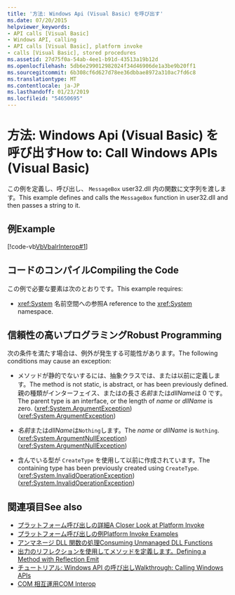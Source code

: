 ```yaml
---
title: '方法: Windows Api (Visual Basic) を呼び出す'
ms.date: 07/20/2015
helpviewer_keywords:
- API calls [Visual Basic]
- Windows API, calling
- API calls [Visual Basic], platform invoke
- calls [Visual Basic], stored procedures
ms.assetid: 27d75f0a-54ab-4ee1-b91d-43513a19b12d
ms.openlocfilehash: 5db6e299012982024f34d46906de1a3be9b20ff1
ms.sourcegitcommit: 6b308cf6d627d78ee36dbbae8972a310ac7fd6c8
ms.translationtype: MT
ms.contentlocale: ja-JP
ms.lasthandoff: 01/23/2019
ms.locfileid: "54650695"
---
```

# <a name="how-to-call-windows-apis-visual-basic"></a><span data-ttu-id="1cf34-102">方法: Windows Api (Visual Basic) を呼び出す</span><span class="sxs-lookup"><span data-stu-id="1cf34-102">How to: Call Windows APIs (Visual Basic)</span></span>
<span data-ttu-id="1cf34-103">この例を定義し、呼び出し、 `MessageBox` user32.dll 内の関数に文字列を渡します。</span><span class="sxs-lookup"><span data-stu-id="1cf34-103">This example defines and calls the `MessageBox` function in user32.dll and then passes a string to it.</span></span>  
  
## <a name="example"></a><span data-ttu-id="1cf34-104">例</span><span class="sxs-lookup"><span data-stu-id="1cf34-104">Example</span></span>  
 [!code-vb[VbVbalrInterop#1](../../../visual-basic/programming-guide/com-interop/codesnippet/VisualBasic/how-to-call-windows-apis_1.vb)]  
  
## <a name="compiling-the-code"></a><span data-ttu-id="1cf34-105">コードのコンパイル</span><span class="sxs-lookup"><span data-stu-id="1cf34-105">Compiling the Code</span></span>  
 <span data-ttu-id="1cf34-106">この例で必要な要素は次のとおりです。</span><span class="sxs-lookup"><span data-stu-id="1cf34-106">This example requires:</span></span>  
  
-   <span data-ttu-id="1cf34-107"><xref:System> 名前空間への参照</span><span class="sxs-lookup"><span data-stu-id="1cf34-107">A reference to the <xref:System> namespace.</span></span>  
  
## <a name="robust-programming"></a><span data-ttu-id="1cf34-108">信頼性の高いプログラミング</span><span class="sxs-lookup"><span data-stu-id="1cf34-108">Robust Programming</span></span>  
 <span data-ttu-id="1cf34-109">次の条件を満たす場合は、例外が発生する可能性があります。</span><span class="sxs-lookup"><span data-stu-id="1cf34-109">The following conditions may cause an exception:</span></span>  
  
-   <span data-ttu-id="1cf34-110">メソッドが静的でないするには、抽象クラスでは、または以前に定義します。</span><span class="sxs-lookup"><span data-stu-id="1cf34-110">The method is not static, is abstract, or has been previously defined.</span></span> <span data-ttu-id="1cf34-111">親の種類がインターフェイス、またはの長さ*名前*または*dllName*は 0 です。</span><span class="sxs-lookup"><span data-stu-id="1cf34-111">The parent type is an interface, or the length of *name* or *dllName* is zero.</span></span> <span data-ttu-id="1cf34-112">(<xref:System.ArgumentException>)</span><span class="sxs-lookup"><span data-stu-id="1cf34-112">(<xref:System.ArgumentException>)</span></span>  
  
-   <span data-ttu-id="1cf34-113">*名前*または*dllName*は`Nothing`します。</span><span class="sxs-lookup"><span data-stu-id="1cf34-113">The *name* or *dllName* is `Nothing`.</span></span> <span data-ttu-id="1cf34-114">(<xref:System.ArgumentNullException>)</span><span class="sxs-lookup"><span data-stu-id="1cf34-114">(<xref:System.ArgumentNullException>)</span></span>  
  
-   <span data-ttu-id="1cf34-115">含んでいる型が `CreateType` を使用して以前に作成されています。</span><span class="sxs-lookup"><span data-stu-id="1cf34-115">The containing type has been previously created using `CreateType`.</span></span> <span data-ttu-id="1cf34-116">(<xref:System.InvalidOperationException>)</span><span class="sxs-lookup"><span data-stu-id="1cf34-116">(<xref:System.InvalidOperationException>)</span></span>  
  
## <a name="see-also"></a><span data-ttu-id="1cf34-117">関連項目</span><span class="sxs-lookup"><span data-stu-id="1cf34-117">See also</span></span>

- [<span data-ttu-id="1cf34-118">プラットフォーム呼び出しの詳細</span><span class="sxs-lookup"><span data-stu-id="1cf34-118">A Closer Look at Platform Invoke</span></span>](../../../framework/interop/consuming-unmanaged-dll-functions.md#a-closer-look-at-platform-invoke)
- [<span data-ttu-id="1cf34-119">プラットフォーム呼び出しの例</span><span class="sxs-lookup"><span data-stu-id="1cf34-119">Platform Invoke Examples</span></span>](../../../framework/interop/platform-invoke-examples.md)
- [<span data-ttu-id="1cf34-120">アンマネージ DLL 関数の処理</span><span class="sxs-lookup"><span data-stu-id="1cf34-120">Consuming Unmanaged DLL Functions</span></span>](../../../framework/interop/consuming-unmanaged-dll-functions.md)
- [<span data-ttu-id="1cf34-121">出力のリフレクションを使用してメソッドを定義します。</span><span class="sxs-lookup"><span data-stu-id="1cf34-121">Defining a Method with Reflection Emit</span></span>](https://msdn.microsoft.com/library/84fd3bf6-628f-41aa-83d9-b990cf926e81)
- [<span data-ttu-id="1cf34-122">チュートリアル: Windows API の呼び出し</span><span class="sxs-lookup"><span data-stu-id="1cf34-122">Walkthrough: Calling Windows APIs</span></span>](../../../visual-basic/programming-guide/com-interop/walkthrough-calling-windows-apis.md)
- [<span data-ttu-id="1cf34-123">COM 相互運用</span><span class="sxs-lookup"><span data-stu-id="1cf34-123">COM Interop</span></span>](../../../visual-basic/programming-guide/com-interop/index.md)
